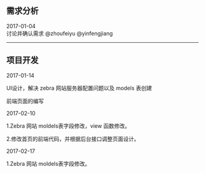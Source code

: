 ## 需求分析
2017-01-04 <br />讨论并确认需求 @zhoufeiyu @yinfengjiang

------
## 项目开发

2017-01-14

UI设计，解决 zebra 网站服务器配置问题以及 models 表创建

前端页面的编写

2017-02-10

1.Zebra 网站 moldels表字段修改，view 函数修改。

2.修改首页的前端代码，并根据后台接口调整页面设计。

2017-02-17

1.Zebra 网站 moldels表字段修改。
